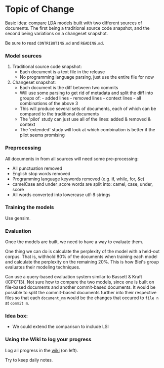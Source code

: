 Topic of Change
===============

Basic idea: compare LDA models built with two different sources of documents. The first being a traditional source code snapshot, and the second being variations on a changeset snapshot.

Be sure to read `CONTRIBUTING.md` and `READING.md`.

### Model sources

1. Traditional source code snapshot:
    - Each document is a text file in the release
    - No programming language parsing, just use the entire file for now
2. Changeset snapshot:
    - Each document is the diff between two commits
    - Will use some parsing to get rid of metadata and split the diff into groups of:
          - added lines
          - removed lines
          - context lines
          - all combinations of the above 3
    - This will produce several sets of documents, each of which can be compared to the traditional documents
    - The 'pilot' study can just use all of the lines: added & removed & context
    - The 'extended' study will look at which combination is better if the pilot seems promising

### Preprocessing

All documents in from all sources will need some pre-processing:

- All punctuation removed
- English stop words removed
- Programming language keywords removed (e.g. if, while, for, &c)
- camelCase and under_score words are split into: camel, case, under, score
- All words converted into lowercase utf-8 strings

### Training the models

Use gensim.

### Evaluation

Once the models are built, we need to have a way to evaluate them.

One thing we can do is calculate the perplexity of the model with a held-out corpus. That is, withhold 80% of the documents when training each model and calculate the perplexity on the remaining 20%. This is how Blei's group evaluates their modeling techniques.

Can use a query-based evaluation system similar to Bassett & Kraft (ICPC'13). Not sure how to compare the two models, since one is built on file-based documents and another commit-based documents. It would be possible to split the commit-based documents further into their respective files so that each `document_nm` would be the changes that occured to `file n` at `commit m`.


### Idea box:

- We could extend the comparison to include LSI

### Using the Wiki to log your progress

Log all progress in the [wiki](https://github.com/cscorley/topic-of-change/wiki) (on left).

Try to keep daily notes.
